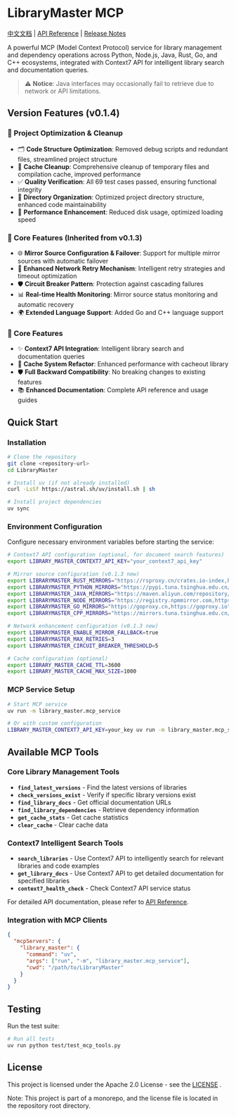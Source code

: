 # LibraryMaster MCP

[中文文档](README_zh.md) | [API Reference](API_REFERENCE.md) | [Release Notes](Release.md)

A powerful MCP (Model Context Protocol) service for library management and dependency operations across Python, Node.js,
Java, Rust, Go, and C++ ecosystems, integrated with Context7 API for intelligent library search and documentation
queries.

> ⚠️ **Notice**: Java interfaces may occasionally fail to retrieve due to network or API limitations.

## Version Features (v0.1.4)

### 🧹 Project Optimization & Cleanup

- 🗂️ **Code Structure Optimization**: Removed debug scripts and redundant files, streamlined project structure
- 🧽 **Cache Cleanup**: Comprehensive cleanup of temporary files and compilation cache, improved performance
- ✅ **Quality Verification**: All 69 test cases passed, ensuring functional integrity
- 📁 **Directory Organization**: Optimized project directory structure, enhanced code maintainability
- 🚀 **Performance Enhancement**: Reduced disk usage, optimized loading speed

### 🌟 Core Features (Inherited from v0.1.3)

- 🌐 **Mirror Source Configuration & Failover**: Support for multiple mirror sources with automatic failover
- 🔄 **Enhanced Network Retry Mechanism**: Intelligent retry strategies and timeout optimization
- 🛡️ **Circuit Breaker Pattern**: Protection against cascading failures
- 📊 **Real-time Health Monitoring**: Mirror source status monitoring and automatic recovery
- 🌍 **Extended Language Support**: Added Go and C++ language support

### 🚀 Core Features

- ✨ **Context7 API Integration**: Intelligent library search and documentation queries
- 🔧 **Cache System Refactor**: Enhanced performance with cacheout library
- 🛡️ **Full Backward Compatibility**: No breaking changes to existing features
- 📚 **Enhanced Documentation**: Complete API reference and usage guides

## Quick Start

### Installation

```bash
# Clone the repository
git clone <repository-url>
cd LibraryMaster

# Install uv (if not already installed)
curl -LsSf https://astral.sh/uv/install.sh | sh

# Install project dependencies
uv sync
```

### Environment Configuration

Configure necessary environment variables before starting the service:

```bash
# Context7 API configuration (optional, for document search features)
export LIBRARY_MASTER_CONTEXT7_API_KEY="your_context7_api_key"

# Mirror source configuration (v0.1.3 new)
export LIBRARYMASTER_RUST_MIRRORS="https://rsproxy.cn/crates.io-index,https://mirrors.ustc.edu.cn/crates.io-index"
export LIBRARYMASTER_PYTHON_MIRRORS="https://pypi.tuna.tsinghua.edu.cn/simple,https://mirrors.aliyun.com/pypi/simple"
export LIBRARYMASTER_JAVA_MIRRORS="https://maven.aliyun.com/repository/central,https://repo.huaweicloud.com/repository/maven"
export LIBRARYMASTER_NODE_MIRRORS="https://registry.npmmirror.com,https://registry.npm.taobao.org"
export LIBRARYMASTER_GO_MIRRORS="https://goproxy.cn,https://goproxy.io"
export LIBRARYMASTER_CPP_MIRRORS="https://mirrors.tuna.tsinghua.edu.cn/vcpkg-ports.git"

# Network enhancement configuration (v0.1.3 new)
export LIBRARYMASTER_ENABLE_MIRROR_FALLBACK=true
export LIBRARYMASTER_MAX_RETRIES=3
export LIBRARYMASTER_CIRCUIT_BREAKER_THRESHOLD=5

# Cache configuration (optional)
export LIBRARY_MASTER_CACHE_TTL=3600
export LIBRARY_MASTER_CACHE_MAX_SIZE=1000
```

### MCP Service Setup

```bash
# Start MCP service
uv run -m library_master.mcp_service

# Or with custom configuration
LIBRARY_MASTER_CONTEXT7_API_KEY=your_key uv run -m library_master.mcp_service
```

## Available MCP Tools

### Core Library Management Tools

- **`find_latest_versions`** - Find the latest versions of libraries
- **`check_versions_exist`** - Verify if specific library versions exist
- **`find_library_docs`** - Get official documentation URLs
- **`find_library_dependencies`** - Retrieve dependency information
- **`get_cache_stats`** - Get cache statistics
- **`clear_cache`** - Clear cache data

### Context7 Intelligent Search Tools

- **`search_libraries`** - Use Context7 API to intelligently search for relevant libraries and code examples
- **`get_library_docs`** - Use Context7 API to get detailed documentation for specified libraries
- **`context7_health_check`** - Check Context7 API service status

For detailed API documentation, please refer to [API Reference](API_REFERENCE.md).

### Integration with MCP Clients

```json
{
  "mcpServers": {
    "library_master": {
      "command": "uv",
      "args": ["run", "-m", "library_master.mcp_service"],
      "cwd": "/path/to/LibraryMaster"
    }
  }
}
```

## Testing

Run the test suite:

```bash
# Run all tests
uv run python test/test_mcp_tools.py
```

## License

This project is licensed under the Apache 2.0 License - see the [LICENSE](../../LICENSE) .

Note: This project is part of a monorepo, and the license file is located in the repository root directory.